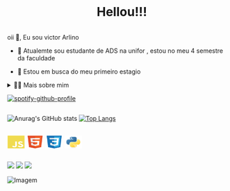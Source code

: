 <!--título-->
<div id="user-content-toc">
  <ul align="center">
    <summary><h1 style="display: inline-block">Hellou!!!</h1></summary>
</div>

<!-- Presentation -->
<p>
  oii 👋, Eu sou victor Arlino 

  - 🌱 Atualemte sou estudante de ADS na unifor , estou no meu 4 semestre da faculdade

  - 🔭 Estou em busca do meu primeiro estagio 
</p>

<!-- Dropdown -->
<details>
  <summary>👨‍💻 Mais sobre mim</summary>

  - 💬 Tenho 22 anos, atualmente moro em Fortaleza, CE, Brasil. Estudo Python, Atualmente trabalho como estoquista, o que me proporciona experiência prática e experiência em trabalho em equipe

  - ⚡ Gosto de ler, mangá ou quadrinhos, além de assistir filmes e jogar! Acredito que nossos interesses pessoais contribuem para uma percepção mais apurada das coisas e para a resolução de problemas.
</details>

[![spotify-github-profile](https://spotify-github-profile.vercel.app/api/view?uid=wei13on9mvwz2dk3qrv0r18ys&cover_image=true&theme=natemoo-re&show_offline=false&background_color=121212&interchange=false&bar_color=44ff00&bar_color_cover=false)](https://spotify-github-profile.vercel.app/api/view?uid=wei13on9mvwz2dk3qrv0r18ys&redirect=true)
  

##

![Anurag's GitHub stats](https://github-readme-stats.vercel.app/api?username=anuraghazra&show_icons=true&theme=radical)
[![Top Langs](https://github-readme-stats.vercel.app/api/top-langs/?username=anuraghazra&layout=donut)](https://github.com/anuraghazra/github-readme-stats)




<div style="display: inline_block"><br>
  <img align="center" alt="Rafa-Js" height="30" width="40" src="https://raw.githubusercontent.com/devicons/devicon/master/icons/javascript/javascript-plain.svg"> 
  <img align="center" alt="Rafa-HTML" height="30" width="40" src="https://raw.githubusercontent.com/devicons/devicon/master/icons/html5/html5-original.svg">
  <img align="center" alt="Rafa-CSS" height="30" width="40" src="https://raw.githubusercontent.com/devicons/devicon/master/icons/css3/css3-original.svg">
  <img align="center" alt="Rafa-Python" height="30" width="40" src="https://raw.githubusercontent.com/devicons/devicon/master/icons/python/python-original.svg">
</div>

##


  
  ##
 

<div> 
  <a href="https://instagram.com/victor_arlino" target="_blank"><img src="https://img.shields.io/badge/-Instagram-%23E4405F?style=for-the-badge&logo=instagram&logoColor=white" target="_blank"></a>
  <a href = "mailto:contatorafaballerini@gmail.com"><img src="https://img.shields.io/badge/-Gmail-%23333?style=for-the-badge&logo=gmail&logoColor=white" target="_blank"></a>
  <a href="https://www.linkedin.com/in/victorarlino" target="_blank"><img src="https://img.shields.io/badge/-LinkedIn-%230077B5?style=for-the-badge&logo=linkedin&logoColor=white" target="_blank"></a> 
  
</div>


<!-- GIF -->
<p align="left">
  <img align="center" src="https://github.com/VariableBee/VariableBee/assets/77739311/4e9f41af-6b57-49a7-b15a-74322e96b4d7" alt="Imagem">
</p>

